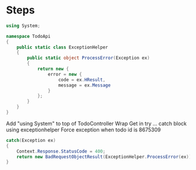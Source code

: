 # Steps

```csharp
using System;

namespace TodoApi
{
    public static class ExceptionHelper
    {
        public static object ProcessError(Exception ex)
        {
            return new {
                error = new {
                    code = ex.HResult,
                    message = ex.Message
                }
            };
        }
    }
}
```

Add "using System" to top of TodoController
Wrap Get in try ... catch block using exceptionhelper
Force exception when todo id is 8675309

```csharp
catch(Exception ex)
{
    Context.Response.StatusCode = 400;
    return new BadRequestObjectResult(ExceptionHelper.ProcessError(ex));
}
```